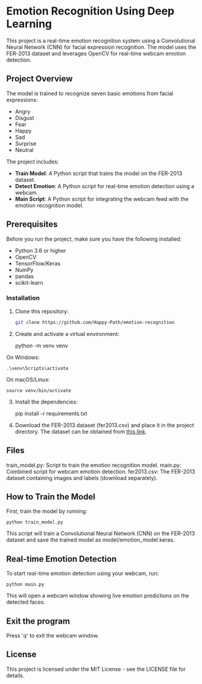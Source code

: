 # Emotion Recognition Using Deep Learning

This project is a real-time emotion recognition system using a Convolutional Neural Network (CNN) for facial expression recognition. The model uses the FER-2013 dataset and leverages OpenCV for real-time webcam emotion detection.

## Project Overview

The model is trained to recognize seven basic emotions from facial expressions:
- Angry
- Disgust
- Fear
- Happy
- Sad
- Surprise
- Neutral

The project includes:
- **Train Model**: A Python script that trains the model on the FER-2013 dataset.
- **Detect Emotion**: A Python script for real-time emotion detection using a webcam.
- **Main Script**: A Python script for integrating the webcam feed with the emotion recognition model.

## Prerequisites

Before you run the project, make sure you have the following installed:

- Python 3.6 or higher
- OpenCV
- TensorFlow/Keras
- NumPy
- pandas
- scikit-learn

### Installation

1. Clone this repository:

   ```bash
   git clone https://github.com/Happy-Path/emotion-recognition

2. Create and activate a virtual environment:

    python -m venv venv

On Windows:

    .\venv\Scripts\activate

On macOS/Linux:

    source venv/bin/activate

3. Install the dependencies:

    pip install -r requirements.txt

4. Download the FER-2013 dataset (fer2013.csv) and place it in the project directory. The dataset can be obtained from [this link](https://www.kaggle.com/datasets/nicolejyt/facialexpressionrecognition).

## Files

   train_model.py: Script to train the emotion recognition model.
   main.py: Combined script for webcam emotion detection.
   fer2013.csv: The FER-2013 dataset containing images and labels (download separately).

## How to Train the Model

   First, train the model by running:

    python train_model.py

   This script will train a Convolutional Neural Network (CNN) on the FER-2013 dataset and save the trained model as model/emotion_model.keras.

## Real-time Emotion Detection

   To start real-time emotion detection using your webcam, run:

    python main.py

   This will open a webcam window showing live emotion predictions on the detected faces.

## Exit the program

   Press '*q*' to exit the webcam window.

## License

   This project is licensed under the MIT License - see the LICENSE file for details.
